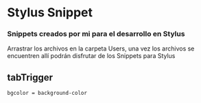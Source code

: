 # Stylus Snippet

### Snippets creados por mi para el desarrollo en Stylus

Arrastrar los archivos en la carpeta Users, una vez los archivos se encuentren allí podrán disfrutar de los Snippets para Stylus

## tabTrigger

```
bgcolor = background-color
```